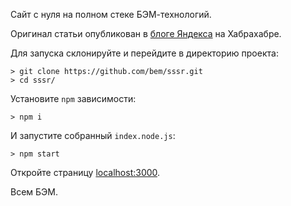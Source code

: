 Сайт с нуля на полном стеке БЭМ-технологий.

Оригинал статьи опубликован в <a href="//habrahabr.ru/company/yandex/blog/251473/">блоге Яндекса</a> на Хабрахабре.

Для запуска склонируйте и перейдите в директорию проекта:

```
> git clone https://github.com/bem/sssr.git
> cd sssr/
```

Установите `npm` зависимости:

```
> npm i
```

И запустите собранный `index.node.js`:

```
> npm start
```

Откройте страницу [localhost:3000](http://localhost:3000).

Всем БЭМ.
